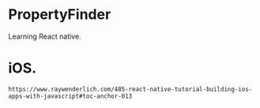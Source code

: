 # PropertyFinder
Learning React native.

# iOS.
`https://www.raywenderlich.com/485-react-native-tutorial-building-ios-apps-with-javascript#toc-anchor-013`
